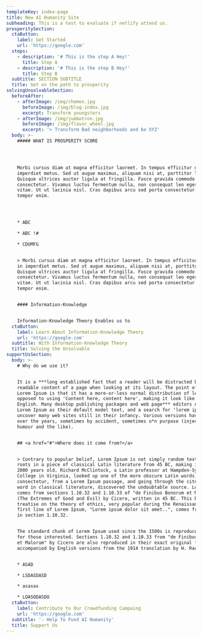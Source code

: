 ```yaml
---
templateKey: index-page
title: New AI Humanity Site
subheading: This is a test to evaluate if netlify attend us.
prosperitySection:
  ctaButton:
    label: Get Started
    url: 'https://google.com'
  steps:
    - description: '# This is the step A Hey!'
      title: Step A
    - description: '# This is the step B Hey!'
      title: Step B
  subtitle: SECTION SUBTITLE
  title: Get on the path to prosperity
solvingUnsolvableSection:
  beforeAfter:
    - afterImage: /img/chemex.jpg
      beforeImage: /img/blog-index.jpg
      excerpt: Transform youngsters
    - afterImage: /img/jumbotron.jpg
      beforeImage: /img/flavor_wheel.jpg
      excerpt: '> Transform Bad neighborhoods and be XYZ'
  body: >-
    ##### WHAT IS PROSPERITY SCORE




    Morbi cursus diam at magna efficitur laoreet. In tempus efficitur dolor, in
    imperdiet metus. Sed ut augue maximus, aliquam nisi at, porttitor ligula.
    Quisque ultrices auctor ligula at fringilla. Fusce gravida commodo
    consectetur. Vivamus luctus fermentum nulla, non consequat leo egestas
    vitae. Ut ut lacinia nisl. Cras dapibus arcu sed porta consectetur. Sed at
    tempor enim.




    * ABC

    * ABC !#

    * CDUMFG


    > Morbi cursus diam at magna efficitur laoreet. In tempus efficitur dolor,
    in imperdiet metus. Sed ut augue maximus, aliquam nisi at, porttitor ligula.
    Quisque ultrices auctor ligula at fringilla. Fusce gravida commodo
    consectetur. Vivamus luctus fermentum nulla, non consequat leo egestas
    vitae. Ut ut lacinia nisl. Cras dapibus arcu sed porta consectetur. Sed at
    tempor enim.


    #### Information-Knowledge


    Information-Knowledge Theory Enables us to
  ctaButton:
    label: Learn About Information-Knowledge Theory
    url: 'https://google.com'
  subtitle: With Information-Knowledge Theory
  title: Solving the Unsolvable
supportUsSection:
  body: >-
    # Why do we use it?


    It is a ***long established fact that a reader will be distracted by the
    readable content of a page when looking at its layout. The point of using
    Lorem Ipsum is that it has a more-or-less normal distribution of letters, as
    opposed to using 'Content here, content here', making it look like readable
    English. Many desktop publishing packages and web page*** editors now use
    Lorem Ipsum as their default model text, and a search for 'lorem ipsum' will
    uncover many web sites still in their infancy. Various versions have evolved
    over the years, sometimes by accident, sometimes o*n purpose (injected
    humour and the like).


    ## <a href="#">Where does it come from?</a>


    > Contrary to popular belief, Lorem Ipsum is not simply random text. It has
    roots in a piece of classical Latin literature from 45 BC, making it over
    2000 years old. Richard McClintock, a Latin professor at Hampden-Sydney
    College in Virginia, looked up one of the more obscure Latin words,
    consectetur, from a Lorem Ipsum passage, and going through the cites of the
    word in classical literature, discovered the undoubtable source. Lorem Ipsum
    comes from sections 1.10.32 and 1.10.33 of "de Finibus Bonorum et Malorum"
    (The Extremes of Good and Evil) by Cicero, written in 45 BC. This book is a
    treatise on the theory of ethics, very popular during the Renaissance. The
    first line of Lorem Ipsum, "Lorem ipsum dolor sit amet..", comes from a line
    in section 1.10.32.


    The standard chunk of Lorem Ipsum used since the 1500s is reproduced below
    for those interested. Sections 1.10.32 and 1.10.33 from "de Finibus Bonorum
    et Malorum" by Cicero are also reproduced in their exact original form,
    accompanied by English versions from the 1914 translation by H. Rackham.


    * ASAD

    * LSDASDASD

    * asasas

    * LOASODASDO
  ctaButton:
    label: Contribute to Our Crowdfunding Campaing
    url: 'https://google.com'
  subtitle: '- Help To Fund AI Humanity'
  title: Support Us
---
```


